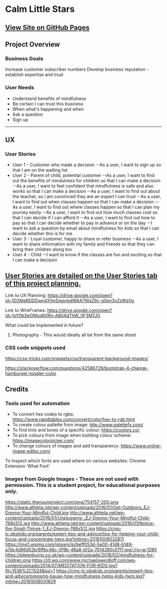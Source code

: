 
# Calm Little Stars

[View Site on GitHub Pages](https://jonburdon.github.io/calm-little-stars/)
---
## Project Overview

### Business Goals
Increase customer subscriber numbers
Develop business reputation - establish expertise and trust

### User Needs
- Understand benefits of mindfulness
- Be certain I can trust this business
- When what's happening and when
- Ask a question
- Sign up

---
## UX


### User Stories
- User 1 - Customer who made a decision
--As a user, I want to sign up so that I am on the waiting list
- User 2 - Parent of child, potential customer
--As a user, I want to find out the benefits of mindulness for children so that I can make a decision
--As a user, I want to feel confident that mindfulness is safe and also works so that I can make a decision
--As a user, I want to find out about the teacher, so I am convinced they are an expert I can trust
--As a user, I want to find out when classes happen so that I can make a decision
--As a user, I want to find out where classes happen so that I can plan my journey easily
--As a user, I want to find out how much classes cost so that I can decide if I can afford it
--As a user, I want to find out how to pay so that I can decide whether to pay in advance or on the day
--I want to ask a question by email about mindfulness for kids so that I can decide whether this is for me
- User 3 - Loyal customer, happy to share or refer business
--As a user, I want to share information with my family and friends so that they can bring their children along too
- User 4 - Child
--I want to know if the classes are fun and exciting so that I can make a decision





[User Stories are detailed on the User Stories tab of this project planning.](https://drive.google.com/open?id=1D2MeRDDDwn4X1mSqgvjedWAA7WsZ9c-g0en3nZsWz0g)
---

Link to UX Planning: https://drive.google.com/open?id=1D2MeRDDDwn4X1mSqgvjedWAA7WsZ9c-g0en3nZsWz0g

Link to WireFrames: https://drive.google.com/open?id=1oYDkXeOMoq6XRn-A80AdThW_fiF3M7JG

What could be implemented in future?
1. Photography - This would ideally all be from the same shoot

### CSS code snippets used
https://css-tricks.com/snippets/css/transparent-background-images/

https://stackoverflow.com/questions/42586729/bootstrap-4-change-hamburger-toggler-color

## Credits

### Tools used for automation
- To convert hex codes to rgba: https://www.rapidtables.com/convert/color/hex-to-rgb.html
- To create colour pallette from image: http://www.palettefx.com/
- To find tints and tones of a specific colour: https://coolors.co/
- To pick colours from image when building colour scheme: https://imagecolorpicker.com/
- To change colours of images and add transparency: https://www.online-image-editor.com/

To Inspect which fonts are used where on various websites: Chrome Extension ‘What Font’

### Images from Google Images - These are not used with permission. This is a student project, for educational purposes only.

https://static.thenounproject.com/png/754157-200.png
http://www.athleta.net/wp-content/uploads/2016/01/Get-Outdoors_EJ-Drevno-Your-Mindful-Child.jpg
http://www.athleta.net/wp-content/uploads/2016/01/Unplugging-_EJ-Drevno-Your-Mindful-Child-768x512.jpg
http://www.athleta.net/wp-content/uploads/2016/01/Notice-the-Small-Things-1_EJ-Drevno-768x512.jpg
https://cms-tc.pbskids.org/parents/expert-tips-and-advice/tips-for-helping-your-child-focus-and-concentrate-hero.jpg?mtime=20181008032811
https://img1.wsimg.com/isteam/ip/beff053d-5e00-41d8-b149-a7dc4d96d52b/6ffbc48c-0f9b-48a8-bf2a-7614280c07f1.jpg/:/rs=w:1280
https://eileenburns.co.uk/wp-content/uploads/2018/02/mindfulness-for-children.png
https://i0.wp.com/www.michaelswerdloff.com/wp-content/uploads/2014/07/MEDITATION-FOR-KIDS.jpg?fit=1536%2C1024&ssl=1
https://cms-tc.pbskids.org/parents/expert-tips-and-advice/pressing-pause-how-mindfulness-helps-kids-hero.jpg?mtime=20181008031829

